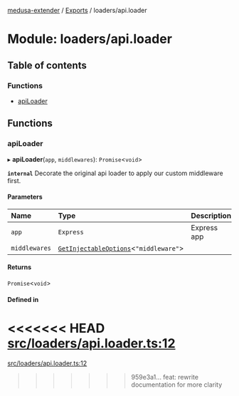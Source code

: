 [medusa-extender](../README.md) / [Exports](../modules.md) / loaders/api.loader

# Module: loaders/api.loader

## Table of contents

### Functions

- [apiLoader](loaders_api_loader.md#apiloader)

## Functions

### apiLoader

▸ **apiLoader**(`app`, `middlewares`): `Promise`<`void`\>

**`internal`**
Decorate the original api loader to apply our custom middleware first.

#### Parameters

| Name | Type | Description |
| :------ | :------ | :------ |
| `app` | `Express` | Express app |
| `middlewares` | [`GetInjectableOptions`](types.md#getinjectableoptions)<``"middleware"``\> |  |

#### Returns

`Promise`<`void`\>

#### Defined in

<<<<<<< HEAD
[src/loaders/api.loader.ts:12](https://github.com/adrien2p/medusa-extender/blob/b52b129/src/loaders/api.loader.ts#L12)
=======
[src/loaders/api.loader.ts:12](https://github.com/adrien2p/medusa-extender/blob/e917dcd/src/loaders/api.loader.ts#L12)
>>>>>>> 959e3a1... feat: rewrite documentation for more clarity
